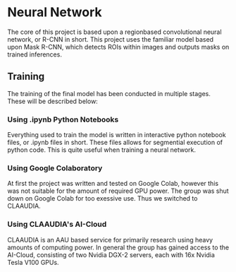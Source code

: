 # Neural Network

The core of this project is based upon a regionbased convolutional neural network, or R-CNN in short. 
This project uses the familiar model based upon Mask R-CNN, which detects ROIs within images and outputs masks on trained inferences. 

## Training

The training of the final model has been conducted in multiple stages. These will be described below:

### Using .ipynb Python Notebooks 
Everything used to train the model is written in interactive python notebook files, or .ipynb files in short. 
These files allows for segmential execution of python code. This is quite useful when training a neural network.


### Using Google Colaboratory
At first the project was written and tested on Google Colab, however this was not suitable for the amount of required GPU power. 
The group was shut down on Google Colab for too exessive use. Thus we switched to CLAAUDIA.

### Using CLAAUDIA's AI-Cloud
CLAAUDIA is an AAU based service for primarily research using heavy amounts of computing power. 
In general the group has gained access to the AI-Cloud, consisting of two Nvidia DGX-2 servers, each with 16x Nvidia Tesla V100 GPUs.
